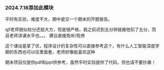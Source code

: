 ### 2024.7.18添加此模块

平时有实验，难度不大，期中是交一个期末的开题报告。

qjf老师貌似给分还挺大方，但是很严格，我之前迟到五分钟就被他扣了五分，而且老师讲课水平也。。。 建议直接免听/免修

这个课设是拿了优，程序设计的复杂性可以直接参考这个，有什么人工智能深度学期的东西也可以往里面套，老师好像挺喜欢这种

期末项目仅提供pdf和ppt供参考，虽然平时实验提供了代码，但也请不要抄袭！